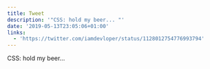 ```yaml
---
title: Tweet
description: '"CSS: hold my beer... "'
date: '2019-05-13T23:05:06+01:00'
links:
  - 'https://twitter.com/iamdevloper/status/1128012754776993794'
---
```

CSS: hold my beer... 
